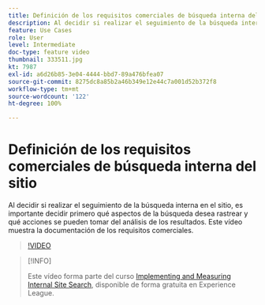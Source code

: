 ```yaml
---
title: Definición de los requisitos comerciales de búsqueda interna del sitio
description: Al decidir si realizar el seguimiento de la búsqueda interna en el sitio, es importante decidir primero qué aspectos de la búsqueda desea rastrear y qué acciones se pueden tomar del análisis de los resultados. Este vídeo muestra la documentación de los requisitos comerciales.
feature: Use Cases
role: User
level: Intermediate
doc-type: feature video
thumbnail: 333511.jpg
kt: 7987
exl-id: a6d26b85-3e04-4444-bbd7-89a476bfea07
source-git-commit: 8275dc8a85b2a46b349e12e44c7a001d52b372f8
workflow-type: tm+mt
source-wordcount: '122'
ht-degree: 100%

---
```


# Definición de los requisitos comerciales de búsqueda interna del sitio

Al decidir si realizar el seguimiento de la búsqueda interna en el sitio, es importante decidir primero qué aspectos de la búsqueda desea rastrear y qué acciones se pueden tomar del análisis de los resultados. Este vídeo muestra la documentación de los requisitos comerciales.

>[!VIDEO](https://video.tv.adobe.com/v/333511/?quality=12&learn=on)

>[!INFO]
>
> Este vídeo forma parte del curso [Implementing and Measuring Internal Site Search](https://experienceleague.adobe.com/?recommended=Analytics-U-1-2021.1.search), disponible de forma gratuita en Experience League.